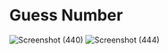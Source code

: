 # Guess Number

![Screenshot (440)](https://github.com/khushi505/Guess-Number/assets/121372231/0eea3645-f7aa-48e5-b685-d5dabbe44886)
![Screenshot (444)](https://github.com/khushi505/Guess-Number/assets/121372231/4d8ff7e2-b36c-4656-b5fc-56a9bc45f1b0)
